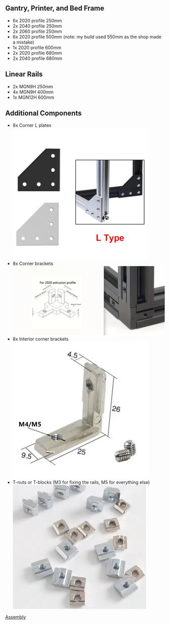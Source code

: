 ## Gantry, Printer, and Bed Frame

- 6x 2020 profile 250mm
- 2x 2040 profile 250mm
- 2x 2060 profile 250mm
- 6x 2020 profile 500mm (note: my build used 550mm as the shop made a mistake)
- 1x 2020 profile 600mm
- 2x 2020 profile 680mm
- 2x 2040 profile 680mm

## Linear Rails

- 2x MGN9H 250mm
- 4x MGN9H 400mm
- 1x MGN12H 600mm

## Additional Components

- 8x Corner L plates
![Corner L plates](cornerAnglePlates.png)
- 8x Corner brackets
![Corner brackets](CornerBrackets.png)
- 8x Interior corner brackets
![Interior corner brackets](InteriorCornerBrackets.png)
- T-nuts or T-blocks (M3 for fixing the rails, M5 for everything else)
![T-nuts or T-blocks](tblocks.png)

[Assembly](Assembly.md)
